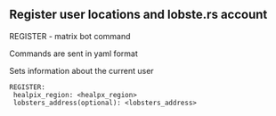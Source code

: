 Register user locations and lobste.rs account
----------------------------------------------------------

REGISTER - matrix bot command

Commands are sent in yaml format

Sets information about the current user


```
REGISTER:
 healpix_region: <healpx_region>
 lobsters_address(optional): <lobsters_address>
```
